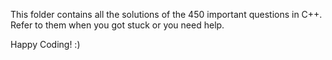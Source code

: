 This folder contains all the solutions of the 450 important questions in C++.  Refer to them when you got stuck or you need help. 

Happy Coding! :)
